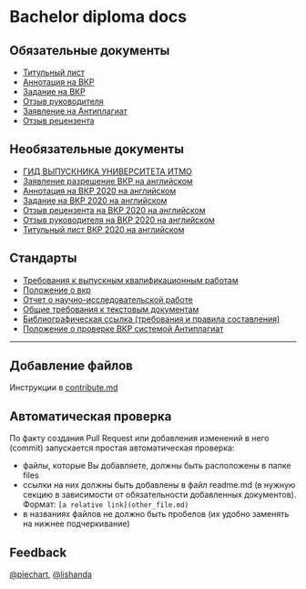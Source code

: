 # Bachelor diploma docs

## Обязательные документы
- [Титульный лист](files/titul.docx)
- [Аннотация на ВКР](files/Аннотация_на_ВКР_2020.doc)
- [Задание на ВКР](files/Задание_на_ВКР_2020.docx)
- [Отзыв руководителя](files/Отзыв_руководителя_на_ВКР_2020.docx)
- [Заявление на Антиплагиат](files/Заявление_на_Антиплагиат_2020.doc)
- [Отзыв рецензента](files/Отзыв_рецензента_на_ВКР_2020.docx)


## Необязательные документы
- [ГИД ВЫПУСКНИКА УНИВЕРСИТЕТА ИТМО](files/buklet_a4_GIA_ITOG.pdf)
- [Заявление разрешение ВКР на английском](files/Заявление_разрешение_ВКР_на_английском.docx)
- [Аннотация на ВКР 2020 на английском](files/Аннотация_на_ВКР_2020_Summary_of_Graduation_Thesis.docx)
- [Задание на ВКР 2020 на английском](files/Задание_на_ВКР_2020_Objectives_for_a_Graduation_Thesis.docx)
- [Отзыв рецензента на ВКР 2020 на английском](files/Отзыв_рецензента_на_ВКР_2020_Reviewer_s_Report.docx)
- [Отзыв руководителя на ВКР 2020 на английском](files/Отзыв_руководителя_на_ВКР_2020_Supervisor_s_Report.docx)
- [Титульный лист ВКР 2020 на английском](files/Титульный_лист_ВКР_2020_Title_Page.docx)

## Стандарты
- [Требования к выпускным квалификационным работам](files/Требования_к_ВКР.pdf)
- [Положение о вкр](files/положение_о_вкр.pdf)
- [Отчет о научно-исследовательской работе](files/ГОСТ_7.32–2001._Отчет_о_научно-исследовательской_работе._Структура_и_правила_оформления.pdf)
- [Общие требования к текстовым документам](files/ГОСТ_2.105-95._Единая_система_конструкторской_документации._Общие_требования_к_текстовым_документам.pdf)
- [Библиографическая ссылка (требования и правила составления)](files/ГОСТ_7.0.5-2008._Библиографическая_ссылка._Общие_требования_и_правила_составления.pdf)
- [Положение о проверке ВКР системой Антиплагиат](files/Положение_о_проверке_выпускных_квалификационных_работ_обучающихся_в_университете_ИТМО_с_помощью_системы_«Антиплагиат».pdf)
---

## Добавление файлов
Инструкции в [contribute.md](contribute.md)

## Автоматическая проверка
По факту создания Pull Request или добавления изменений в него (commit) запускается простая автоматическая проверка:
- файлы, которые Вы добавляете, должны быть расположены в папке files
- ссылки на них должны быть добавлены в файл readme.md (в нужную секцию в зависимости от обязательности добавленных документов). Формат: `[a relative link](other_file.md)`
- в названиях файлов не должно быть пробелов (их удобно заменять на нижнее подчеркивание)


## Feedback
[@piechart](https://mssg.me/piechart), [@lishanda](https://mssg.me/lishanda)
